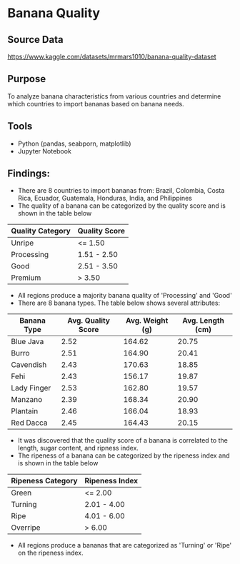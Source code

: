# Banana Quality
## Source Data
https://www.kaggle.com/datasets/mrmars1010/banana-quality-dataset

## Purpose
To analyze banana characteristics from various countries and determine which countries to import bananas based on banana needs.

## Tools
- Python (pandas, seabporn, matplotlib)
- Jupyter Notebook

## Findings:
- There are 8 countries to import bananas from: Brazil, Colombia, Costa Rica, Ecuador, Guatemala, Honduras, India, and Philippines
- The quality of a banana can be categorized by the quality score and is shown in the table below

| Quality Category | Quality Score |
|------------------|-------|
| Unripe | <= 1.50 |
| Processing | 1.51 - 2.50 |
| Good | 2.51 - 3.50 |
| Premium | > 3.50 |

- All regions produce a majority banana quality of  'Processing' and 'Good'
- There are 8 banana types. The table below shows several attributes:

| Banana Type | Avg. Quality Score | Avg. Weight (g) | Avg. Length (cm) |  
|-------------|--------------------|-----------------|------------------|
| Blue Java   | 2.52               | 164.62          | 20.75            |
| Burro       | 2.51               | 164.90          | 20.41            |
| Cavendish   | 2.43               | 170.63          | 18.85            |
| Fehi        | 2.43               | 156.17          | 19.87            |
| Lady Finger | 2.53               | 162.80          | 19.57            |
| Manzano     | 2.39               | 168.34          | 20.90            |
| Plantain    | 2.46               | 166.04          | 18.93            |
| Red Dacca   | 2.45               | 164.43          | 20.15            |

- It was discovered that the quality score of a banana is correlated to the length, sugar content, and ripness index.
- The ripeness of a banana can be categorized by the ripeness index and is shown in the table below

| Ripeness Category | Ripeness Index |
|------------------|-------|
| Green | <= 2.00|
| Turning | 2.01 - 4.00 |
| Ripe | 4.01 - 6.00 |
| Overripe | > 6.00 |

- All regions produce a bananas that are categorized as 'Turning' or 'Ripe' on the ripeness index.
 

